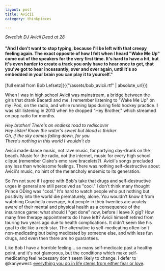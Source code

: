 ```yaml
---
layout: post
title: Avicii
category: thinkpieces

---
```


[_Swedish DJ Avicii Dead at 28_](https://www.billboard.com/articles/news/dance/8358389/avicii-dead-tim-bergling)

#### "And I don't want to stop typing, because I'll be left with that creepy feeling again. The exact opposite of how I felt when I heard "Wake Me Up" come out of the speakers for the very first time. It's hard to have a hit, but it's even harder to create a track you only have to hear once to get, that you've got to hear incessantly, over and over again, until it's so embedded in your brain you can play it to yourself."

[full email from Bob Lefsetz]({{"/assets/bob_avicii.rtf" | absolute_url}})

When I was in high school Avicii was mainstream, a bridge between the girls that drank Bacardi and me. I remember listening to "Wake Me Up" on my iPod, on the radio, and while running laps during field hockey practice. I was still listening in 2013 when he dropped "Hey Brother," which streamed on pop radio for months. 

_Hey brother! There's an endless road to rediscover_<br>
_Hey sister! Know the water's sweet but blood is thicker_<br>
_Oh, if the sky comes falling down, for you_<br>
_There's nothing in this world I wouldn't do_<br>

Avicii made dance music, not rave music, for partying day-drunk on the beach. Music for the radio, not the internet, music for every high school clique (remember Claire's emo rave bracelets?). Avicii's songs precluded any less than wholesome feelings. There was nothing self-destructive about Avicii's music, no hint of the melancholy endemic to its generation. 

So I'm not sure if I agree with Bob's take that drugs and self-destructive urges in general are still perceived as "cool." I don't think many thought Prince ODing was "cool." It's hard to watch people who put nothing but positivity into the world die prematurely, alone. You wouldn't know it from watching Coachella coverage, but people in their twenties are acutely aware of their mental and physical health as a consequence of the insurance game: what should I "get done" now, before I leave X gig? How many free therapy appointments do I have left? Avicii himself retired from touring two years ago due to health complications. It didn't seem like his goal to die like a rock star. The alternative to self-medicating often isn't non-medicating but being medicated by someone else, and with less fun drugs, and even then there are no guarantees.

Like Bob I have a horrible feeling... so many self-medicate past a healthy point, and it's not glamorous, but the conditions which make self-medicating feel necessary don't seem likely to change. I defer to @kanyewest: [everything you do in life stems from either fear or love](https://twitter.com/kanyewest/status/986316732905283584). 